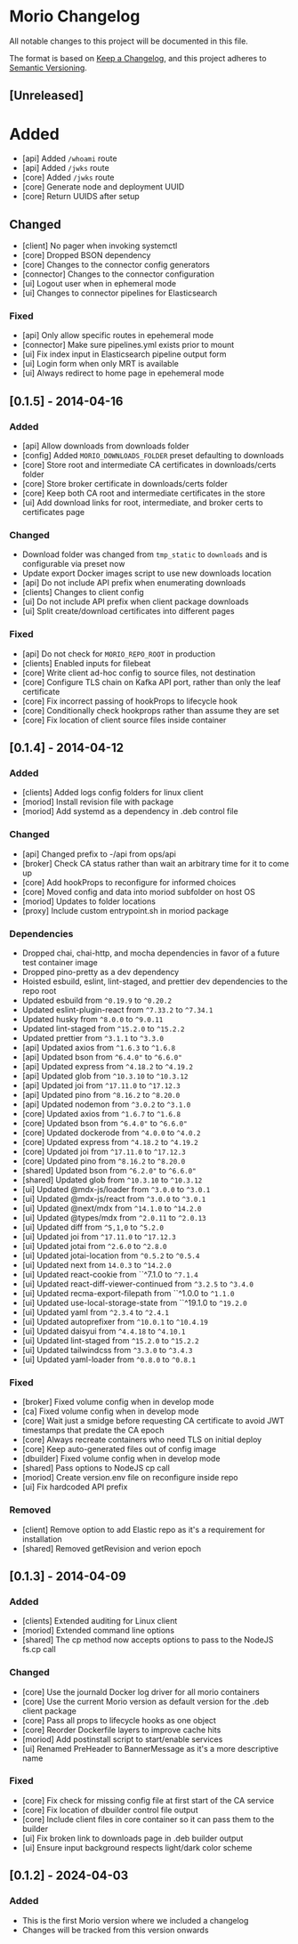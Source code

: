 # Morio Changelog

All notable changes to this project will be documented in this file.

The format is based on [Keep a Changelog](https://keepachangelog.com/en/1.1.0/),
and this project adheres to [Semantic Versioning](https://semver.org/spec/v2.0.0.html).


## [Unreleased]

# Added

- [api] Added `/whoami` route
- [api] Added `/jwks` route
- [core] Added `/jwks` route
- [core] Generate node and deployment UUID
- [core] Return UUIDS after setup

## Changed

- [client] No pager when invoking systemctl
- [core] Dropped BSON dependency
- [core] Changes to the connector config generators
- [connector] Changes to the connector configuration
- [ui] Logout user when in ephemeral mode
- [ui] Changes to connector pipelines for Elasticsearch

### Fixed

- [api] Only allow specific routes in epehemeral mode
- [connector] Make sure pipelines.yml exists prior to mount
- [ui] Fix index input in Elasticsearch pipeline output form
- [ui] Login form when only MRT is available
- [ui] Always redirect to home page in epehemeral mode



## [0.1.5] - 2014-04-16

### Added

- [api] Allow downloads from downloads folder
- [config] Added `MORIO_DOWNLOADS_FOLDER` preset defaulting to downloads
- [core] Store root and intermediate CA certificates in downloads/certs folder
- [core] Store broker certificate in downloads/certs folder
- [core] Keep both CA root and intermediate certificates in the store
- [ui] Add download links for root, intermediate, and broker certs to certificates page

### Changed

- Download folder was changed from `tmp_static` to `downloads` and is configurable via preset now
- Update export Docker images script to use new downloads location
- [api] Do not include API prefix when enumerating downloads
- [clients] Changes to client config
- [ui] Do not include API prefix when client package downloads
- [ui] Split create/download certificates into different pages

### Fixed

- [api] Do not check for `MORIO_REPO_ROOT` in production
- [clients] Enabled inputs for filebeat
- [core] Write client ad-hoc config to source files, not destination
- [core] Configure TLS chain on Kafka API port, rather than only the leaf certificate
- [core] Fix incorrect passing of hookProps to lifecycle hook
- [core] Conditionally check hookprops rather than assume they are set
- [core] Fix location of client source files inside container



## [0.1.4] - 2014-04-12

### Added

- [clients] Added logs config folders for linux client
- [moriod] Install revision file with package
- [moriod] Add systemd as a dependency in .deb control file

### Changed

- [api] Changed prefix to -/api from ops/api
- [broker] Check CA status rather than wait an arbitrary time for it to come up
- [core] Add hookProps to reconfigure for informed choices
- [core] Moved config and data into moriod subfolder on host OS
- [moriod] Updates to folder locations
- [proxy] Include custom entrypoint.sh in moriod package

### Dependencies

- Dropped chai, chai-http, and mocha dependencies in favor of a future test container image
- Dropped pino-pretty as a dev dependency
- Hoisted esbuild, eslint, lint-staged, and prettier dev dependencies to the repo root
- Updated esbuild from `^0.19.9` to `^0.20.2`
- Updated eslint-plugin-react from `^7.33.2` to `^7.34.1`
- Updated husky from `^8.0.0` to `^9.0.11`
- Updated lint-staged from `^15.2.0` to `^15.2.2`
- Updated prettier from `^3.1.1` to `^3.3.0`
- [api] Updated axios from `^1.6.3` to `^1.6.8`
- [api] Updated bson from `^6.4.0"` to `^6.6.0"`
- [api] Updated express from `^4.18.2` to `^4.19.2`
- [api] Updated glob from `^10.3.10` to `^10.3.12`
- [api] Updated joi from `^17.11.0` to `^17.12.3`
- [api] Updated pino from `^8.16.2` to `^8.20.0`
- [api] Updated nodemon from `^3.0.2` to `^3.1.0`
- [core] Updated axios from `^1.6.7` to `^1.6.8`
- [core] Updated bson from `^6.4.0"` to `^6.6.0"`
- [core] Updated dockerode from `^4.0.0` to `^4.0.2`
- [core] Updated express from `^4.18.2` to `^4.19.2`
- [core] Updated joi from `^17.11.0` to `^17.12.3`
- [core] Updated pino from `^8.16.2` to `^8.20.0`
- [shared] Updated bson from `^6.2.0"` to `^6.6.0"`
- [shared] Updated glob from `^10.3.10` to `^10.3.12`
- [ui] Updated @mdx-js/loader from `^3.0.0` to `^3.0.1`
- [ui] Updated @mdx-js/react from `^3.0.0` to `^3.0.1`
- [ui] Updated @next/mdx from `^14.1.0` to `^14.2.0`
- [ui] Updated @types/mdx from `^2.0.11` to `^2.0.13`
- [ui] Updated diff from `^5,1,0` to `^5.2.0`
- [ui] Updated joi from `^17.11.0` to `^17.12.3`
- [ui] Updated jotai from `^2.6.0` to `^2.8.0`
- [ui] Updated jotai-location from `^0.5.2` to `^0.5.4`
- [ui] Updated next from `14.0.3` to `^14.2.0`
- [ui] Updated react-cookie from ``^7.1.0 to `^7.1.4`
- [ui] Updated react-diff-viewer-continued from `^3.2.5` to `^3.4.0`
- [ui] Updated recma-export-filepath from ``^1.0.0 to `^1.1.0`
- [ui] Updated use-local-storage-state from ``^19.1.0 to `^19.2.0`
- [ui] Updated yaml from `^2.3.4` to `^2.4.1`
- [ui] Updated autoprefixer from `^10.0.1` to `^10.4.19`
- [ui] Updated daisyui from `^4.4.18` to `^4.10.1`
- [ui] Updated lint-staged from `^15.2.0` to `^15.2.2`
- [ui] Updated tailwindcss from `^3.3.0` to `^3.4.3`
- [ui] Updated yaml-loader from `^0.8.0` to `^0.8.1`

### Fixed

- [broker] Fixed volume config when in develop mode
- [ca] Fixed volume config when in develop mode
- [core] Wait just a smidge before requesting CA certificate to avoid JWT timestamps that predate the CA epoch
- [core] Always recreate containers who need TLS on initial deploy
- [core] Keep auto-generated files out of config image
- [dbuilder] Fixed volume config when in develop mode
- [shared] Pass options to NodeJS cp call
- [moriod] Create version.env file on reconfigure inside repo
- [ui] Fix hardcoded API prefix

### Removed

- [client] Remove option to add Elastic repo as it's a requirement for installation
- [shared] Removed getRevision and verion epoch



## [0.1.3] - 2014-04-09

### Added

- [clients] Extended auditing for Linux client
- [moriod] Extended command line options
- [shared] The cp method now accepts options to pass to the NodeJS fs.cp call

### Changed

- [core] Use the journald Docker log driver for all morio containers
- [core] Use the current Morio version as default version for the .deb client package
- [core] Pass all props to lifecycle hooks as one object
- [core] Reorder Dockerfile layers to improve cache hits
- [moriod] Add postinstall script to start/enable services
- [ui] Renamed PreHeader to BannerMessage as it's a more descriptive name

### Fixed

- [core] Fix check for missing config file at first start of the CA service
- [core] Fix location of dbuilder control file output
- [core] Include client files in core container so it can pass them to the builder
- [ui] Fix broken link to downloads page in .deb builder output
- [ui] Ensure input background respects light/dark color scheme



## [0.1.2] - 2024-04-03

### Added

- This is the first Morio version where we included a changelog
- Changes will be tracked from this version onwards

